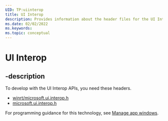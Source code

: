 ```yaml
---
UID: TP:uiinterop
title: UI Interop
description: Provides information about the header files for the UI Interop APIs.
ms.date: 02/02/2022
ms.keywords: 
ms.topic: conceptual
---
```


# UI Interop

## -description

To develop with the UI Interop APIs, you need these headers.

 * [winrt/microsoft.ui.interop.h](../winrt-microsoft.ui.interop/index.md)
 * [microsoft.ui.interop.h](../microsoft.ui.interop/index.md)

For programming guidance for this technology, see [Manage app windows](/windows/apps/windows-app-sdk/windowing/windowing-overview).
